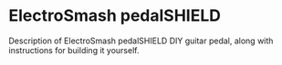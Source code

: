 # ElectroSmash pedalSHIELD
Description of ElectroSmash pedalSHIELD DIY guitar pedal, along with instructions for building it
yourself.
